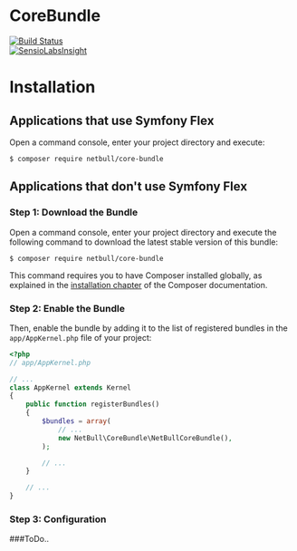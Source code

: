 CoreBundle
==========
[![Build Status](https://travis-ci.org/netbull/AuthBundle.svg?branch=master)](https://travis-ci.org/netbull/CoreBundle)<br>
[![SensioLabsInsight](https://insight.sensiolabs.com/projects/0f92d525-7459-41ac-9798-7217d9737148/big.png)](https://insight.sensiolabs.com/projects/0f92d525-7459-41ac-9798-7217d9737148)

Installation
============

Applications that use Symfony Flex
----------------------------------

Open a command console, enter your project directory and execute:

```console
$ composer require netbull/core-bundle
```

Applications that don't use Symfony Flex
----------------------------------------

### Step 1: Download the Bundle

Open a command console, enter your project directory and execute the
following command to download the latest stable version of this bundle:

```console
$ composer require netbull/core-bundle
```

This command requires you to have Composer installed globally, as explained
in the [installation chapter](https://getcomposer.org/doc/00-intro.md)
of the Composer documentation.

### Step 2: Enable the Bundle

Then, enable the bundle by adding it to the list of registered bundles
in the `app/AppKernel.php` file of your project:

```php
<?php
// app/AppKernel.php

// ...
class AppKernel extends Kernel
{
    public function registerBundles()
    {
        $bundles = array(
            // ...
            new NetBull\CoreBundle\NetBullCoreBundle(),
        );

        // ...
    }

    // ...
}
```

### Step 3: Configuration
###ToDo..
